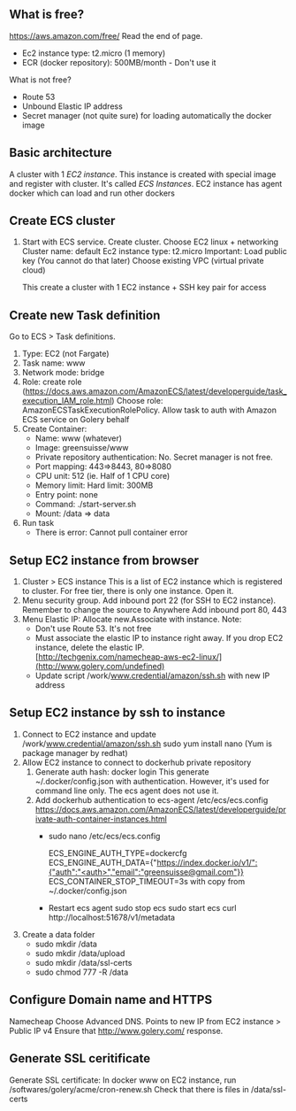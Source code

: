 What is free?
-------------
https://aws.amazon.com/free/
Read the end of page.
- Ec2 instance type: t2.micro (1 memory)
- ECR (docker repository): 500MB/month - Don't use it

What is not free?
- Route 53
- Unbound Elastic IP address
- Secret manager (not quite sure) for loading automatically the docker image

Basic architecture 
------------------
A cluster with 1 *EC2 instance*. 
This instance is created with special image and register with cluster. It's called *ECS Instances*.
EC2 instance has agent docker which can load and run other dockers

Create ECS cluster
-----------------
1. Start with ECS service. 
   Create cluster. 
   Choose EC2 linux + networking
   Cluster name: default
   Ec2 instance type: t2.micro
   Important: Load public key (You cannot do that later)
   Choose existing VPC (virtual private cloud)
   
   This create a cluster with 1 EC2 instance + SSH key pair for access 
  
Create new Task definition 
--------------------------
Go to ECS > Task definitions.
1. Type: EC2 (not Fargate)
2. Task name: www
3. Network mode: bridge
4. Role: create role (https://docs.aws.amazon.com/AmazonECS/latest/developerguide/task_execution_IAM_role.html)
   Choose role: AmazonECSTaskExecutionRolePolicy. Allow task to auth with Amazon ECS service on Golery behalf
5. Create Container: 
   - Name: www (whatever)
   - Image: greensuisse/www
   - Private repository authentication: No. Secret manager is not free.
   - Port mapping: 443=>8443, 80=>8080
   - CPU unit: 512 (ie. Half of 1 CPU core)
   - Memory limit: Hard limit: 300MB
   - Entry point: none
   - Command: ./start-server.sh
   - Mount: /data => data
6. Run task
   - There is error: Cannot pull container error    
  
Setup EC2 instance from browser
-------------------------------
1. Cluster > ECS instance
   This is a list of EC2 instance which is registered to cluster.
   For free tier, there is only one instance. Open it.
2. Menu security group. 
   Add inbound port 22 (for SSH to EC2 instance). Remember to change the source to Anywhere
   Add inbound port 80, 443 
3. Menu Elastic IP:
   Allocate new.Associate with instance.
   Note:
   - Don't use Route 53. It's not free
   - Must associate the elastic IP to instance right away. If you drop EC2 instance, delete the elastic IP.  
   [http://techgenix.com/namecheap-aws-ec2-linux/](http://www.golery.com/undefined)
   - Update script /work/www.credential/amazon/ssh.sh with new IP address
   

Setup EC2 instance by ssh to instance
--------------------------------------
1. Connect to EC2 instance and update
   /work/www.credential/amazon/ssh.sh
   sudo yum install nano   (Yum is package manager by redhat)
2. Allow EC2 instance to connect to dockerhub private repository
    1. Generate auth hash:
       docker login
       This generate ~/.docker/config.json
       with authentication. However, it's used for command line only.
       The ecs agent does not use it.
    2. Add dockerhub authentication to ecs-agent /etc/ecs/ecs.config
       https://docs.aws.amazon.com/AmazonECS/latest/developerguide/private-auth-container-instances.html
       - sudo nano /etc/ecs/ecs.config
       
         ECS_ENGINE_AUTH_TYPE=dockercfg
         ECS_ENGINE_AUTH_DATA={"https://index.docker.io/v1/":{"auth":"<auth>","email":"greensuisse@gmail.com"}}
         ECS_CONTAINER_STOP_TIMEOUT=3s
         with <auth> copy from ~/.docker/config.json
       - Restart ecs agent
         sudo stop ecs 
         sudo start ecs
         curl http://localhost:51678/v1/metadata
2. Create a data folder
    - sudo mkdir /data 
    - sudo mkdir /data/upload
    - sudo mkdir /data/ssl-certs
    - sudo chmod 777 -R /data 


Configure Domain name and HTTPS
-------------------------------
Namecheap
Choose Advanced DNS.
Points to new IP from EC2 instance > Public IP v4
Ensure that http://www.golery.com/ response.

Generate SSL ceritificate
-------------------------
Generate SSL certificate: 
In docker www on EC2 instance, run /softwares/golery/acme/cron-renew.sh
Check that there is files in /data/ssl-certs
